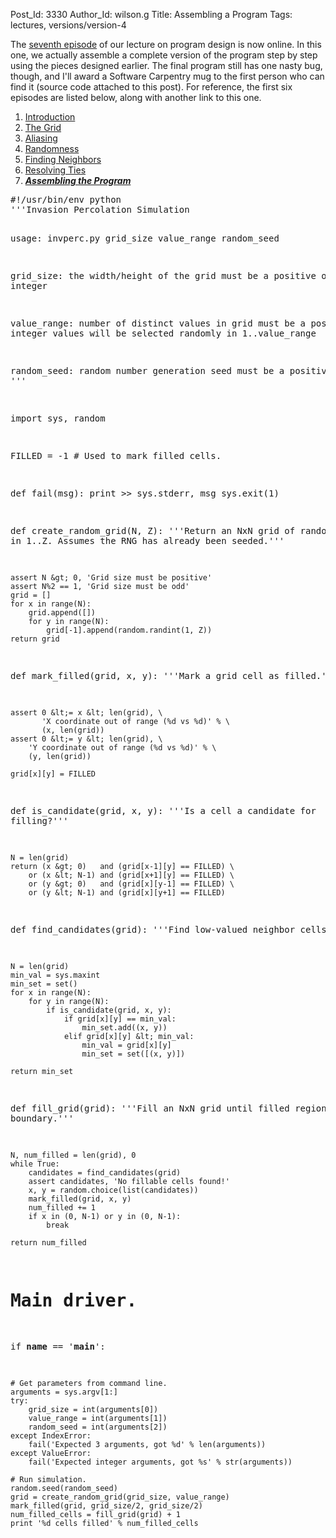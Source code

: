 Post_Id: 3330
Author_Id: wilson.g
Title: Assembling a Program
Tags: lectures, versions/version-4

<p>The <a href="{{root_path}}/4_0/invperc/assembly.html">seventh episode</a> of our lecture on program design is now online.  In this one, we actually assemble a complete version of the program step by step using the pieces designed earlier. The final program still has one nasty bug, though, and I'll award a Software Carpentry mug to the first person who can find it (source code attached to this post).  For reference, the first six episodes are listed below, along with another link to this one.</p>
<ol>
<li><a href="{{root_path}}/4_0/invperc/intro.html">Introduction</a></li>
<li><a href="{{root_path}}/4_0/invperc/grid.html">The Grid</a></li>
<li><a href="{{root_path}}/4_0/invperc/aliasing.html">Aliasing</a></li>
<li><a href="{{root_path}}/4_0/invperc/random.html">Randomness</a></li>
<li><a href="{{root_path}}/4_0/invperc/neighbors.html">Finding Neighbors</a></li>
<li><a href="{{root_path}}/4_0/invperc/ties.html">Resolving Ties</a></li>
<li><strong><em><a href="{{root_path}}/4_0/invperc/assembly.html">Assembling the Program</a></em></strong></li>
</ol>
<pre>#!/usr/bin/env python
'''Invasion Percolation Simulation

usage: invperc.py grid_size value_range random_seed

grid_size:   the width/height of the grid
             must be a positive odd integer

value_range: number of distinct values in grid
             must be a positive integer
             values will be selected randomly in 1..value_range

random_seed:   random number generation seed
             must be a positive integer
'''

import sys, random

FILLED = -1    # Used to mark filled cells.

def fail(msg):
    print &gt;&gt; sys.stderr, msg
    sys.exit(1)

def create_random_grid(N, Z):
    '''Return an NxN grid of random values in 1..Z.
    Assumes the RNG has already been seeded.'''

    assert N &gt; 0, 'Grid size must be positive'
    assert N%2 == 1, 'Grid size must be odd'
    grid = []
    for x in range(N):
        grid.append([])
        for y in range(N):
            grid[-1].append(random.randint(1, Z))
    return grid

def mark_filled(grid, x, y):
    '''Mark a grid cell as filled.'''

    assert 0 &lt;= x &lt; len(grid), \
           'X coordinate out of range (%d vs %d)' % \
           (x, len(grid))
    assert 0 &lt;= y &lt; len(grid), \
        'Y coordinate out of range (%d vs %d)' % \
        (y, len(grid))

    grid[x][y] = FILLED

def is_candidate(grid, x, y):
    '''Is a cell a candidate for filling?'''

    N = len(grid)
    return (x &gt; 0)   and (grid[x-1][y] == FILLED) \
        or (x &lt; N-1) and (grid[x+1][y] == FILLED) \
        or (y &gt; 0)   and (grid[x][y-1] == FILLED) \
        or (y &lt; N-1) and (grid[x][y+1] == FILLED)

def find_candidates(grid):
    '''Find low-valued neighbor cells.'''

    N = len(grid)
    min_val = sys.maxint
    min_set = set()
    for x in range(N):
        for y in range(N):
            if is_candidate(grid, x, y):
                if grid[x][y] == min_val:
                    min_set.add((x, y))
                elif grid[x][y] &lt; min_val:
                    min_val = grid[x][y]
                    min_set = set([(x, y)])

    return min_set

def fill_grid(grid):
    '''Fill an NxN grid until filled region hits boundary.'''

    N, num_filled = len(grid), 0
    while True:
        candidates = find_candidates(grid)
        assert candidates, 'No fillable cells found!'
        x, y = random.choice(list(candidates))
        mark_filled(grid, x, y)
        num_filled += 1
        if x in (0, N-1) or y in (0, N-1):
            break

    return num_filled

# Main driver.
if __name__ == '__main__':

    # Get parameters from command line.
    arguments = sys.argv[1:]
    try:
        grid_size = int(arguments[0])
        value_range = int(arguments[1])
        random_seed = int(arguments[2])
    except IndexError:
        fail('Expected 3 arguments, got %d' % len(arguments))
    except ValueError:
        fail('Expected integer arguments, got %s' % str(arguments))

    # Run simulation.
    random.seed(random_seed)
    grid = create_random_grid(grid_size, value_range)
    mark_filled(grid, grid_size/2, grid_size/2)
    num_filled_cells = fill_grid(grid) + 1
    print '%d cells filled' % num_filled_cells
</pre>
